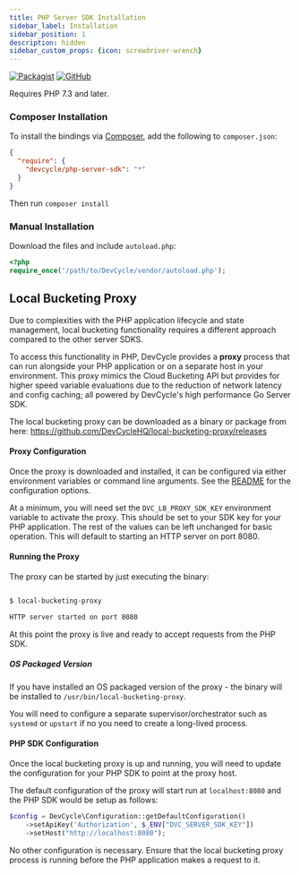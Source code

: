 ```yaml
---
title: PHP Server SDK Installation
sidebar_label: Installation
sidebar_position: 1
description: hidden
sidebar_custom_props: {icon: screwdriver-wrench}
---
```


[![Packagist](https://badgen.net/packagist/v/devcycle/php-server-sdk/latest)](https://packagist.org/packages/devcycle/php-server-sdk)
[![GitHub](https://img.shields.io/github/stars/devcyclehq/php-server-sdk.svg?style=social&label=Star&maxAge=2592000)](https://github.com/DevCycleHQ/php-server-sdk)


Requires PHP 7.3 and later.


<!--tabs-->

### Composer Installation

  To install the bindings via [Composer](https://getcomposer.org/), add the following to `composer.json`:

```json
{
  "require": {
    "devcycle/php-server-sdk": "*"
  }
}
```

Then run `composer install`

### Manual Installation

Download the files and include `autoload.php`:

```php
<?php
require_once('/path/to/DevCycle/vendor/autoload.php');
```

## Local Bucketing Proxy

Due to complexities with the PHP application lifecycle and state management, local bucketing functionality requires a different approach compared to the other server SDKS.

To access this functionality in PHP, DevCycle provides a **proxy** process that can run alongside your PHP application or on a separate host in your environment. This proxy mimics the Cloud Bucketing API but provides for higher speed variable evaluations due to the reduction of network latency and config caching; all powered by DevCycle's high performance Go Server SDK.

The local bucketing proxy can be downloaded as a binary or package from here: https://github.com/DevCycleHQ/local-bucketing-proxy/releases

#### Proxy Configuration

Once the proxy is downloaded and installed, it can be configured via either environment variables or command line arguments. See the [README](https://github.com/DevCycleHQ/local-bucketing-proxy#options) for the configuration options.

At a minimum, you will need set the `DVC_LB_PROXY_SDK_KEY` environment variable to activate the proxy. This should be set to your SDK key for your PHP application.
The rest of the values can be left unchanged for basic operation. This will default to starting an HTTP server on port 8080.


#### Running the Proxy

The proxy can be started by just executing the binary:

```bash

$ local-bucketing-proxy

HTTP server started on port 8080

```

At this point the proxy is live and ready to accept requests from the PHP SDK.

##### OS Packaged Version
If you have installed an OS packaged version of the proxy - the binary will be installed to `/usr/bin/local-bucketing-proxy`.

You will need to configure a separate supervisor/orchestrator such as `systemd` or `upstart` if no you need to create a long-lived process.

#### PHP SDK Configuration
Once the local bucketing proxy is up and running, you will need to update the configuration for your PHP SDK to point at the proxy host.

The default configuration of the proxy will start run at `localhost:8080` and the PHP SDK would be setup as follows:

```php
$config = DevCycle\Configuration::getDefaultConfiguration()
    ->setApiKey('Authorization', $_ENV["DVC_SERVER_SDK_KEY"])
    ->setHost("http://localhost:8080");
```

No other configuration is necessary. Ensure that the local bucketing proxy process is running before the PHP application makes a request to it.




